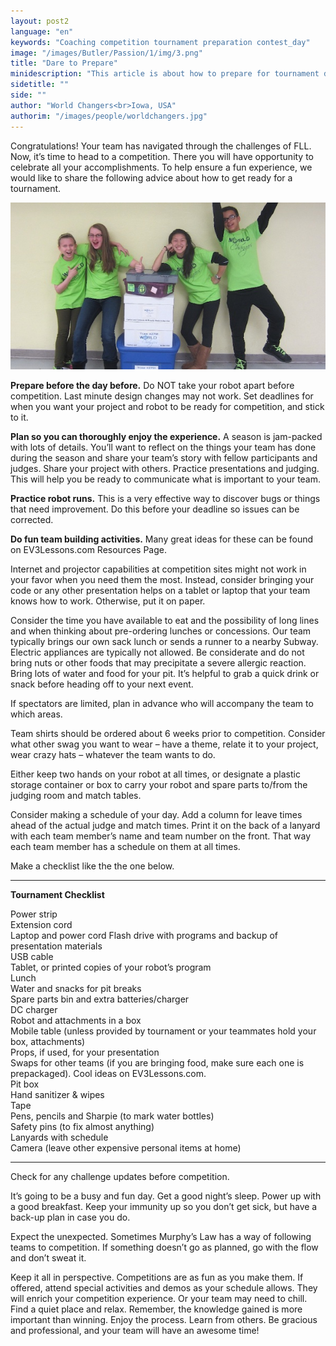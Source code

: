 ```yaml
---
layout: post2
language: "en"
keywords: "Coaching competition tournament preparation contest_day"
image: "/images/Butler/Passion/1/img/3.png"
title: "Dare to Prepare"
minidescription: "This article is about how to prepare for tournament day."
sidetitle: ""
side: ""
author: "World Changers<br>Iowa, USA"
authorim: "/images/people/worldchangers.jpg"
---
```


Congratulations! Your team has navigated through the challenges of FLL. Now, it’s time to head to a competition. There you will have opportunity to celebrate all your accomplishments. To help ensure a fun experience, we would like to share the following advice about how to get ready for a tournament.

![](/images/coachcorner/Worldchangers.jpg)


<b>Prepare before the day before.</b> Do NOT take your robot apart before competition. Last minute design changes may not work. Set deadlines for when you want your project and robot to be ready for competition, and stick to it.

<b>Plan so you can thoroughly enjoy the experience.</b> A season is jam-packed with lots of details. You’ll want to reflect on the things your team has done during the season and share your team’s story with fellow participants and judges. Share your project with others. Practice presentations and judging. This will help you be ready to communicate what is important to your team. 

<b>Practice robot runs.</b> This is a very effective way to discover bugs or things that need improvement. Do this before your deadline so issues can be corrected.

<b>Do fun team building activities.</b> Many great ideas for these can be found on EV3Lessons.com Resources Page.

Internet and projector capabilities at competition sites might not work in your favor when you need them the most. Instead, consider bringing your code or any other presentation helps on a tablet or laptop that your team knows how to work. Otherwise, put it on paper.

Consider the time you have available to eat and the possibility of long lines and when thinking about pre-ordering lunches or concessions. Our team typically brings our own sack lunch or sends a runner to a nearby Subway. Electric appliances are typically not allowed. Be considerate and do not bring nuts or other foods that may precipitate a severe allergic reaction.  Bring lots of water and food for your pit. It’s helpful to grab a quick drink or snack before heading off to your next event. 

If spectators are limited, plan in advance who will accompany the team to which areas.

Team shirts should be ordered about 6 weeks prior to competition. Consider what other swag you want to wear – have a theme, relate it to your project, wear crazy hats – whatever the team wants to do. 

Either keep two hands on your robot at all times, or designate a plastic storage container or box to carry your robot and spare parts to/from the judging room and match tables.

Consider making a schedule of your day. Add a column for leave times ahead of the actual judge and match times. Print it on the back of a lanyard with each team member’s name and team number on the front. That way each team member has a schedule on them at all times. 

Make a checklist like the the one below.

---
**Tournament Checklist**

Power strip<br>
Extension cord<br>
Laptop and power cord Flash drive with programs and backup of presentation materials<br>
USB cable<br>
Tablet, or printed copies of your robot’s program<br>
Lunch<br>
Water and snacks for pit breaks<br>
Spare parts bin and extra batteries/charger<br>
DC charger<br>
Robot and attachments in a box<br>
Mobile table (unless provided by tournament or your teammates hold your box, attachments)<br>
Props, if used, for your presentation<br>
Swaps for other teams (if you are bringing food, make sure each one is prepackaged).  Cool ideas on EV3Lessons.com.<br>
Pit box<br>
Hand sanitizer & wipes<br>
Tape<br>
Pens, pencils and Sharpie (to mark water bottles)<br>
Safety pins (to fix almost anything)<br>
Lanyards with schedule<br>
Camera (leave other expensive personal items at home)
___


Check for any challenge updates before competition. 

It’s going to be a busy and fun day. Get a good night’s sleep. Power up with a good breakfast. Keep your immunity up so you don’t get sick, but have a back-up plan in case you do. 

Expect the unexpected. Sometimes Murphy’s Law has a way of following teams to competition. If something doesn’t go as planned, go with the flow and don’t sweat it.

Keep it all in perspective. Competitions are as fun as you make them. If offered, attend special activities and demos as your schedule allows. They will enrich your competition experience. Or your team may need to chill. Find a quiet place and relax. Remember, the knowledge gained is more important than winning. Enjoy the process. Learn from others. Be gracious and professional, and your team will have an awesome time!



